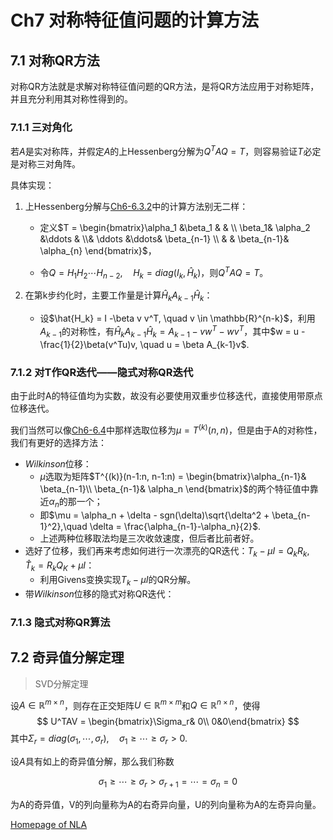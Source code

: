 # Ch7 对称特征值问题的计算方法

## 7.1 对称QR方法

对称QR方法就是求解对称特征值问题的QR方法，是将QR方法应用于对称矩阵，并且充分利用其对称性得到的。

### 7.1.1 三对角化

若$A$是实对称阵，并假定$A$的上Hessenberg分解为$Q^TAQ = T$，则容易验证$T$必定是对称三对角阵。

具体实现：

1. 上Hessenberg分解与[Ch6-6.3.2](./ch6-非对称特征值问题的计算方法.md)中的计算方法别无二样：

   - 定义$T = \begin{bmatrix}\alpha_1 &\beta_1 & & \\ \beta_1& \alpha_2 &\ddots & \\& \ddots &\ddots& \beta_{n-1} \\ & & \beta_{n-1}& \alpha_{n} \end{bmatrix}$，

   - 令$Q = H_1 H_2 \cdots H_{n-2}, \quad H_k =diag(I_k, \hat{H}_k)$，则$Q^T A Q = T$。

2. 在第k步约化时，主要工作量是计算$\hat{H}_{k}A_{k-1}\hat{H}_k$：

   - 设$\hat{H_k} = I -\beta v v^T, \quad v \in \mathbb{R}^{n-k}$，利用$A_{k-1}$的对称性，有$\hat{H}_{k}A_{k-1}\hat{H}_k = A_{k-1} - vw^T - wv^T$，其中$w = u - \frac{1}{2}\beta(v^Tu)v, \quad u = \beta A_{k-1}v$.

### 7.1.2 对T作QR迭代——隐式对称QR迭代

由于此时A的特征值均为实数，故没有必要使用双重步位移迭代，直接使用带原点位移迭代。

我们当然可以像[Ch6-6.4](./ch6-非对称特征值问题的计算方法.md)中那样选取位移为$\mu = T^{(k)}(n, n)$，但是由于A的对称性，我们有更好的选择方法：

- $Wilkinson$位移：
  - $\mu$选取为矩阵$T^{(k)}(n-1:n, n-1:n) = \begin{bmatrix}\alpha_{n-1}& \beta_{n-1}\\ \beta_{n-1}& \alpha_n \end{bmatrix}$的两个特征值中靠近$\alpha_n$的那一个；
  - 即$\mu = \alpha_n + \delta - sgn(\delta)\sqrt{\delta^2 + \beta_{n-1}^2},\quad \delta = \frac{\alpha_{n-1}-\alpha_n}{2}$.
  - 上述两种位移取法均是三次收敛速度，但后者比前者好。
- 选好了位移，我们再来考虑如何进行一次漂亮的QR迭代：$T_k - \mu I =Q_kR_k, \quad \hat{T}_k = R_kQ_K + \mu I$：
  - 利用Givens变换实现$T_k - \mu I$的QR分解。
- 带$Wilkinson$位移的隐式对称QR迭代：

### 7.1.3 隐式对称QR算法

## 7.2 奇异值分解定理

> SVD分解定理

设$A \in \mathbb{R}^{m\times n}$，则存在正交矩阵$U \in \mathbb{R}^{m\times m}$和$Q \in \mathbb{R}^{n\times n}$，使得
$$
U^TAV = \begin{bmatrix}\Sigma_r& 0\\ 0&0\end{bmatrix}
$$
其中$\Sigma_r = diag(\sigma_1, \cdots, \sigma_r), \quad \sigma_1 \geq \cdots \geq \sigma_r > 0$.

设$A$具有如上的奇异值分解，那么我们称数

$$
\sigma_1 \geq \cdots \geq \sigma_r > \sigma_{r+1} = \cdots = \sigma_n= 0
$$

为A的奇异值，V的列向量称为A的右奇异向量，U的列向量称为A的左奇异向量。

[Homepage of NLA](./index.md)
